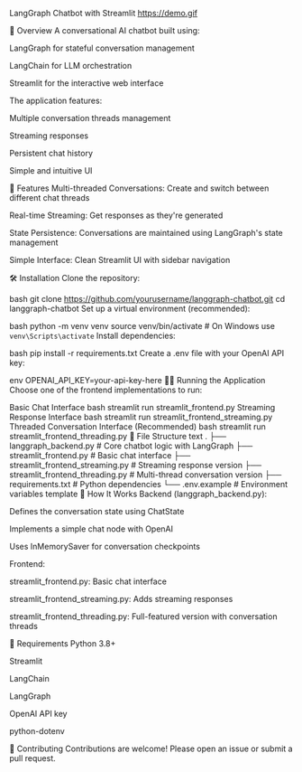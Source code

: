 LangGraph Chatbot with Streamlit
https://demo.gif <!-- Add a demo GIF if available -->

📌 Overview
A conversational AI chatbot built using:

LangGraph for stateful conversation management

LangChain for LLM orchestration

Streamlit for the interactive web interface

The application features:

Multiple conversation threads management

Streaming responses

Persistent chat history

Simple and intuitive UI

🚀 Features
Multi-threaded Conversations: Create and switch between different chat threads

Real-time Streaming: Get responses as they're generated

State Persistence: Conversations are maintained using LangGraph's state management

Simple Interface: Clean Streamlit UI with sidebar navigation

🛠️ Installation
Clone the repository:

bash
git clone https://github.com/yourusername/langgraph-chatbot.git
cd langgraph-chatbot
Set up a virtual environment (recommended):

bash
python -m venv venv
source venv/bin/activate  # On Windows use `venv\Scripts\activate`
Install dependencies:

bash
pip install -r requirements.txt
Create a .env file with your OpenAI API key:

env
OPENAI_API_KEY=your-api-key-here
🏃‍♂️ Running the Application
Choose one of the frontend implementations to run:

Basic Chat Interface
bash
streamlit run streamlit_frontend.py
Streaming Response Interface
bash
streamlit run streamlit_frontend_streaming.py
Threaded Conversation Interface (Recommended)
bash
streamlit run streamlit_frontend_threading.py
🧩 File Structure
text
.
├── langgraph_backend.py       # Core chatbot logic with LangGraph
├── streamlit_frontend.py      # Basic chat interface
├── streamlit_frontend_streaming.py  # Streaming response version
├── streamlit_frontend_threading.py  # Multi-thread conversation version
├── requirements.txt           # Python dependencies
└── .env.example               # Environment variables template
🤖 How It Works
Backend (langgraph_backend.py):

Defines the conversation state using ChatState

Implements a simple chat node with OpenAI

Uses InMemorySaver for conversation checkpoints

Frontend:

streamlit_frontend.py: Basic chat interface

streamlit_frontend_streaming.py: Adds streaming responses

streamlit_frontend_threading.py: Full-featured version with conversation threads

📝 Requirements
Python 3.8+

Streamlit

LangChain

LangGraph

OpenAI API key

python-dotenv

🤝 Contributing
Contributions are welcome! Please open an issue or submit a pull request.
